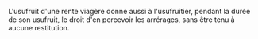   
 L'usufruit d'une rente viagère donne aussi à l'usufruitier, pendant la durée de son usufruit, le droit d'en percevoir les arrérages, sans être tenu à aucune restitution.  

  
